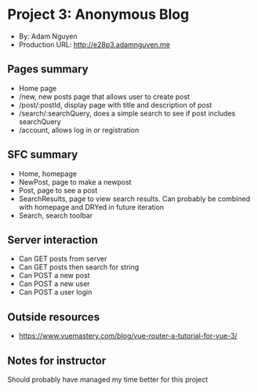 # Project 3: Anonymous Blog
+ By: Adam Nguyen
+ Production URL: <http://e28p3.adamnguyen.me>

## Pages summary
+ Home page
+ /new, new posts page that allows user to create post
+ /post/:postId, display page with title and description of post
+ /search/:searchQuery, does a simple search to see if post includes searchQuery
+ /account, allows log in or registration

## SFC summary
+ Home, homepage
+ NewPost, page to make a newpost
+ Post, page to see a post
+ SearchResults, page to view search results. Can probably be combined with homepage and DRYed in future iteration
+ Search, search toolbar
  
## Server interaction
+ Can GET posts from server
+ Can GET posts then search for string
+ Can POST a new post
+ Can POST a new user
+ Can POST a user login

## Outside resources
+ https://www.vuemastery.com/blog/vue-router-a-tutorial-for-vue-3/ 

## Notes for instructor
Should probably have managed my time better for this project